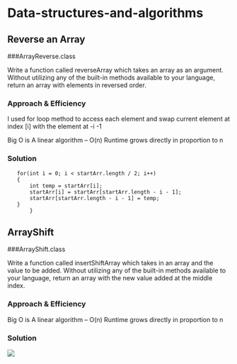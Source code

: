 # Data-structures-and-algorithms

## Reverse an Array
###ArrayReverse.class
<!-- Description of the challenge -->
Write a function called reverseArray which takes an array as an argument. Without utilizing any of the built-in methods available to your language, return an array with elements in reversed order.

### Approach & Efficiency
<!-- What approach did you take? Why? What is the Big O space/time for this approach? -->
I used for loop method to access each element and swap current element at index [i]  with the element at -i -1 <last element>

Big O is
A linear algorithm – O(n) Runtime grows directly in proportion to n

### Solution   
 ```static void rvereseArray(int startArr[]) { 
    for(int i = 0; i < startArr.length / 2; i++)
    {
        int temp = startArr[i];
        startArr[i] = startArr[startArr.length - i - 1];
        startArr[startArr.length - i - 1] = temp;
    } 
        }
  ```

  
  
  ## ArrayShift
  ###ArrayShift.class
  <!-- Description of the challenge -->
Write a function called insertShiftArray which takes in an array and the value to be added. Without utilizing any of the built-in methods available to your language, return an array with the new value added at the middle index.  
  ### Approach & Efficiency
  <!-- What approach did you take? Why? What is the Big O space/time for this approach? -->
  
  Big O is
  A linear algorithm – O(n) Runtime grows directly in proportion to n
  
  ### Solution   
   ![](Assets/ArrayShift.jpg)
  
